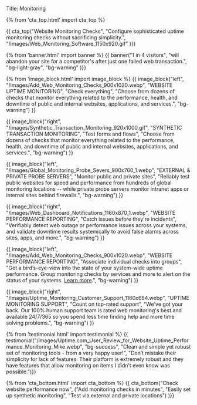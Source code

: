 Title: Monitoring

{% from 'cta_top.html' import cta_top %}

{{ cta_top("Website Monitoring Checks",
  "Configure sophisticated uptime monitoring checks without sacrificing simplicity.",
  "/images/Web_Monitoring_Software_1150x920.gif"
)}}

{% from 'banner.html' import banner %}
{{ banner("1 in 4 visitors",
  "will abandon your site for a competitor's after just one failed web transaction.",
  "bg-light-gray",
  "bg-warning"
)}}

{% from 'image_block.html' import image_block %}
{{ image_block("left", "/images/Add_Web_Monitoring_Checks_900x1020.webp",
"WEBSITE UPTIME MONITORING",
"Check everything",
"Choose from dozens of checks that monitor everything related to the performance, health, and downtime of public and internal websites, applications, and services.",
"bg-warning") }}

{{ image_block("right", "/images/Synthetic_Transaction_Monitoring_920x1000.gif",
"SYNTHETIC TRANSACTION MONITORING",
"Test forms and flows",
"Choose from dozens of checks that monitor everything related to the performance, health, and downtime of public and internal websites, applications, and services.",
"bg-warning") }}

{{ image_block("left", "/images/Global_Monitoring_Probe_Severs_900x760_1.webp",
"EXTERNAL &amp; PRIVATE PROBE SERVERS",
"Monitor public and private sites",
"Reliably test public websites for speed and performance from hundreds of global monitoring locations -- while private probe servers monitor intranet apps or internal sites behind firewalls.",
"bg-warning") }}

{{ image_block("right", "/images/Web_Dashboard_Notifications_1160x870_1.webp",
"WEBSITE PERFORMANCE REPORTING",
"Catch issues before they're incidents",
"Verifiably detect web outage or performance issues across your systems, and validate downtime results systemically to avoid false alarms across sites, apps, and more.",
"bg-warning") }}

{{ image_block("left", "/images/Add_Web_Monitoring_Checks_900x1020.webp",
"WEBSITE PERFORMANCE REPORTING",
"Associate individual checks into groups",
"Get a bird’s-eye-view into the state of your system-wide uptime performance. Group monitoring checks by services and more to alert on the status of your systems. <a href='{filename}group-checks.md' target='_blank'>Learn more</a>.",
"bg-warning") }}

{{ image_block("right", "/images/Uptime_Monitoring_Customer_Support_1160x684.webp",
"UPTIME MONITORING SUPPORT",
"Count on top-rated support",
"We've got your back. Our 100% human support team is rated web monitoring's best and available 24/7/365 so you spend less time finding help and more time solving problems.",
"bg-warning") }}

{% from 'testimonial.html' import testimonial %}
{{ testimonial("/images/Uptime.com_User_Review_for_Website_Uptime_Performance_Monitoring_Mike.webp",
  "bg-success",
  "Clean and simple yet robust set of monitoring tools - from a very happy user!",
  "Don’t mistake their simplicity for lack of features. Their platform is extremely robust and they have features that allow monitoring on items I didn’t even know was possible.")}}

{% from 'cta_bottom.html' import cta_bottom %}
{{ cta_bottom("Check website performance now",
  ("Add monitoring checks in minutes",
  "Easily set up synthetic monitoring",
  "Test via external and private locations")
  )}}
